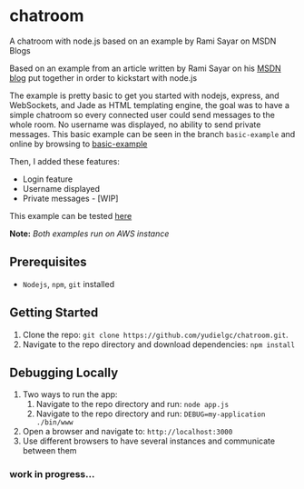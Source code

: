 # chatroom #

A chatroom with node.js based on an example by Rami Sayar on MSDN Blogs

Based on an example from an article written by Rami Sayar on his [MSDN blog](http://blogs.msdn.com/b/cdndevs/archive/2014/09/04/node-js-tutorial-series-a-chatroom-for-all-part-1-introduction-to-node.aspx) put together in order to kickstart with node.js

The example is pretty basic to get you started with nodejs, express, and WebSockets, and Jade as HTML templating engine, the goal was to have a simple chatroom so every connected user could send messages to the whole room. No username was displayed, no ability to send private messages. This basic example can be seen in the branch `basic-example` and online by browsing to [basic-example](http://ec2-52-23-187-7.compute-1.amazonaws.com:4000/)

Then, I added these features:

- Login feature
- Username displayed
- Private messages - [WIP]

This example can be tested [here](http://ec2-52-23-187-7.compute-1.amazonaws.com:3000/)

**Note:** *Both examples run on AWS instance*

## Prerequisites ##

- `Nodejs`, `npm`, `git` installed

## Getting Started ##

1. Clone the repo: `git clone https://github.com/yudielgc/chatroom.git`.
2. Navigate to the repo directory and download dependencies: `npm install`

## Debugging Locally ##

1. Two ways to run the app:
	1. Navigate to the repo directory and run: `node app.js`
	2. Navigate to the repo directory and run: `DEBUG=my-application ./bin/www`
2. Open a browser and navigate to: `http://localhost:3000`
3. Use different browsers to have several instances and communicate between them

### work in progress...